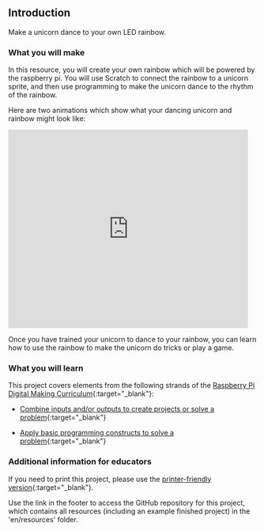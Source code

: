 ## Introduction

Make a unicorn dance to your own LED rainbow.

### What you will make

In this resource, you will create your own rainbow which will be powered by the raspberry pi. You will use Scratch to connect the rainbow to a unicorn sprite, and then use programming to make the unicorn dance to the rhythm of the rainbow.

Here are two animations which show what your dancing unicorn and rainbow might look like:

<div class="scratch-preview">
  <iframe allowtransparency="true" width="485" height="402" src="https://scratch.mit.edu/projects/embed/160619869/?autostart=false" frameborder="0"></iframe>
</div>

Once you have trained your unicorn to dance to your rainbow, you can learn how to use the rainbow to make the unicorn do tricks or play a game.

### What you will learn

This project covers elements from the following strands of the [Raspberry Pi Digital Making Curriculum](http://rpf.io/curriculum){:target="_blank"}:

+ [Combine inputs and/or outputs to create projects or solve a problem](https://curriculum.raspberrypi.org/physical-computing/builder/){:target="_blank"}

+ [Apply basic programming constructs to solve a problem](https://www.raspberrypi.org/curriculum/programming/builder){:target="_blank"}

### Additional information for educators

If you need to print this project, please use the [printer-friendly version](https://projects.raspberrypi.org/en/projects/project-name/print){:target="_blank"}.

Use the link in the footer to access the GitHub repository for this project, which contains all resources (including an example finished project) in the 'en/resources' folder.
